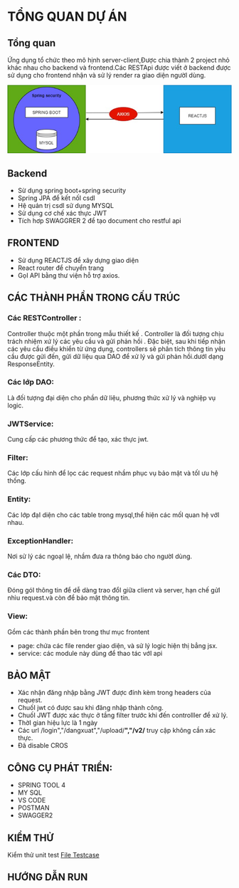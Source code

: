 # TỔNG QUAN DỰ ÁN
## Tổng quan
Ứng dụng tổ chức theo mô hịnh server-client,Được chia thành 2 project nhỏ khác nhau cho backend và frontend.Các RESTApi được viết ở backend được sử dụng cho frontend nhận và sử lý render ra giao diện ngườI dùng.

![alt](https://raw.githubusercontent.com/TNhi27/MiniProjectR2S/main/Document/ktud.jpg)

## Backend
* Sừ dụng spring boot+spring security
* Spring JPA để kết nốI csdl
* Hệ quản trị csdl sử dụng MYSQL
* Sử dụng cơ chế xác thực JWT
* Tích hơp SWAGGRER 2 để tạo document cho restful api
## FRONTEND
* Sử dụng REACTJS để xây dựng giao diện
* React router để chuyển trang
* GọI API bằng thư viện hỗ trợ axios.
## CÁC THÀNH PHẦN TRONG CẤU TRÚC
### Các RESTController :
Controller thuộc một phần trong mẫu thiết kế . Controller là đối tượng chịu trách nhiệm xứ lý các yêu cầu và gửi phản hồi . Đặc biệt, sau khi tiếp nhận các yêu cầu điều khiển từ ứng dụng, controllers sẽ phân tích thông tin yêu cầu được gửi đến, gửi dữ liệu qua DAO  để xử lý và gửi phản hồi.dướI dạng ResponseEntity.

### Các lớp DAO: 
  Là đối tượng đại diện cho phần dữ liệu, phương thức xử lý và nghiệp vụ logic.
### JWTService:
Cung cấp các phương thức để tạo, xác thực jwt.
### Filter:
Các lớp cấu hình để lọc các request nhầm phục vụ bảo mật và tốI ưu hệ thống.
### Entity:
Các lớp đạI diện cho các table trong mysql,thể hiện các mốI quan hệ vớI nhau.
### ExceptionHandler:
Nơi sử lý các ngoạI lệ, nhầm đưa ra thông báo cho ngườI dùng.
### Các DTO:
Đóng góI thông tin để dễ dàng trao đổI giữa client và server, hạn chế gửI nhìu request.và còn để bảo mật thông tin.
### View:
Gồm các thành phần bên trong thư mục frontent 
* page: chứa các file render giao diện, và sử lý logic hiện thị bẳng jsx.
* service: các module này dùng để thao tác vớI api
## BẢO MẬT
* Xác nhận đăng nhập bằng JWT được đính kèm trong headers  của request.
* ChuốI jwt có được sau khi đăng nhập thành công.
* ChuốI JWT được xác thực ở tầng filter trước khi đến controlller để xử lý.
* ThờI gian hiệu lực là 1 ngày
* Các url /login","/dangxuat","/upload/**","/v2/** truy cập không cần xác thực.
* Đã disable CROS 
## CÔNG CỤ PHÁT TRIỂN:
	
* SPRING TOOL 4
* MY SQL 
* VS CODE
* POSTMAN
* SWAGGER2 
## KIỂM THỬ 
Kiểm thử unit test
[File Testcase](https://github.com/TNhi27/MiniProjectR2S/blob/main/Document/TestCase.xlsx)

## HƯỚNG DẪN RUN


